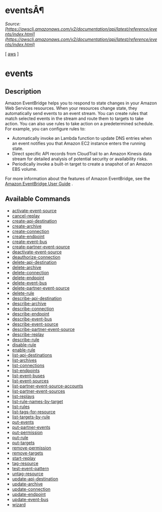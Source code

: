 # eventsÂ¶

*Source: [https://awscli.amazonaws.com/v2/documentation/api/latest/reference/events/index.html](https://awscli.amazonaws.com/v2/documentation/api/latest/reference/events/index.html)*

[ [aws](https://awscli.amazonaws.com/v2/documentation/api/latest/reference/index.html#cli-aws) ]

# events

## Description

Amazon EventBridge helps you to respond to state changes in your Amazon Web Services resources. When your resources change state, they automatically send events to an event stream. You can create rules that match selected events in the stream and route them to targets to take action. You can also use rules to take action on a predetermined schedule. For example, you can configure rules to:

- Automatically invoke an Lambda function to update DNS entries when an event notifies you that Amazon EC2 instance enters the running state.
- Direct specific API records from CloudTrail to an Amazon Kinesis data stream for detailed analysis of potential security or availability risks.
- Periodically invoke a built-in target to create a snapshot of an Amazon EBS volume.

For more information about the features of Amazon EventBridge, see the [Amazon EventBridge User Guide](https://docs.aws.amazon.com/eventbridge/latest/userguide) .

## Available Commands

- [activate-event-source](https://awscli.amazonaws.com/v2/documentation/api/latest/reference/events/activate-event-source.html)
- [cancel-replay](https://awscli.amazonaws.com/v2/documentation/api/latest/reference/events/cancel-replay.html)
- [create-api-destination](https://awscli.amazonaws.com/v2/documentation/api/latest/reference/events/create-api-destination.html)
- [create-archive](https://awscli.amazonaws.com/v2/documentation/api/latest/reference/events/create-archive.html)
- [create-connection](https://awscli.amazonaws.com/v2/documentation/api/latest/reference/events/create-connection.html)
- [create-endpoint](https://awscli.amazonaws.com/v2/documentation/api/latest/reference/events/create-endpoint.html)
- [create-event-bus](https://awscli.amazonaws.com/v2/documentation/api/latest/reference/events/create-event-bus.html)
- [create-partner-event-source](https://awscli.amazonaws.com/v2/documentation/api/latest/reference/events/create-partner-event-source.html)
- [deactivate-event-source](https://awscli.amazonaws.com/v2/documentation/api/latest/reference/events/deactivate-event-source.html)
- [deauthorize-connection](https://awscli.amazonaws.com/v2/documentation/api/latest/reference/events/deauthorize-connection.html)
- [delete-api-destination](https://awscli.amazonaws.com/v2/documentation/api/latest/reference/events/delete-api-destination.html)
- [delete-archive](https://awscli.amazonaws.com/v2/documentation/api/latest/reference/events/delete-archive.html)
- [delete-connection](https://awscli.amazonaws.com/v2/documentation/api/latest/reference/events/delete-connection.html)
- [delete-endpoint](https://awscli.amazonaws.com/v2/documentation/api/latest/reference/events/delete-endpoint.html)
- [delete-event-bus](https://awscli.amazonaws.com/v2/documentation/api/latest/reference/events/delete-event-bus.html)
- [delete-partner-event-source](https://awscli.amazonaws.com/v2/documentation/api/latest/reference/events/delete-partner-event-source.html)
- [delete-rule](https://awscli.amazonaws.com/v2/documentation/api/latest/reference/events/delete-rule.html)
- [describe-api-destination](https://awscli.amazonaws.com/v2/documentation/api/latest/reference/events/describe-api-destination.html)
- [describe-archive](https://awscli.amazonaws.com/v2/documentation/api/latest/reference/events/describe-archive.html)
- [describe-connection](https://awscli.amazonaws.com/v2/documentation/api/latest/reference/events/describe-connection.html)
- [describe-endpoint](https://awscli.amazonaws.com/v2/documentation/api/latest/reference/events/describe-endpoint.html)
- [describe-event-bus](https://awscli.amazonaws.com/v2/documentation/api/latest/reference/events/describe-event-bus.html)
- [describe-event-source](https://awscli.amazonaws.com/v2/documentation/api/latest/reference/events/describe-event-source.html)
- [describe-partner-event-source](https://awscli.amazonaws.com/v2/documentation/api/latest/reference/events/describe-partner-event-source.html)
- [describe-replay](https://awscli.amazonaws.com/v2/documentation/api/latest/reference/events/describe-replay.html)
- [describe-rule](https://awscli.amazonaws.com/v2/documentation/api/latest/reference/events/describe-rule.html)
- [disable-rule](https://awscli.amazonaws.com/v2/documentation/api/latest/reference/events/disable-rule.html)
- [enable-rule](https://awscli.amazonaws.com/v2/documentation/api/latest/reference/events/enable-rule.html)
- [list-api-destinations](https://awscli.amazonaws.com/v2/documentation/api/latest/reference/events/list-api-destinations.html)
- [list-archives](https://awscli.amazonaws.com/v2/documentation/api/latest/reference/events/list-archives.html)
- [list-connections](https://awscli.amazonaws.com/v2/documentation/api/latest/reference/events/list-connections.html)
- [list-endpoints](https://awscli.amazonaws.com/v2/documentation/api/latest/reference/events/list-endpoints.html)
- [list-event-buses](https://awscli.amazonaws.com/v2/documentation/api/latest/reference/events/list-event-buses.html)
- [list-event-sources](https://awscli.amazonaws.com/v2/documentation/api/latest/reference/events/list-event-sources.html)
- [list-partner-event-source-accounts](https://awscli.amazonaws.com/v2/documentation/api/latest/reference/events/list-partner-event-source-accounts.html)
- [list-partner-event-sources](https://awscli.amazonaws.com/v2/documentation/api/latest/reference/events/list-partner-event-sources.html)
- [list-replays](https://awscli.amazonaws.com/v2/documentation/api/latest/reference/events/list-replays.html)
- [list-rule-names-by-target](https://awscli.amazonaws.com/v2/documentation/api/latest/reference/events/list-rule-names-by-target.html)
- [list-rules](https://awscli.amazonaws.com/v2/documentation/api/latest/reference/events/list-rules.html)
- [list-tags-for-resource](https://awscli.amazonaws.com/v2/documentation/api/latest/reference/events/list-tags-for-resource.html)
- [list-targets-by-rule](https://awscli.amazonaws.com/v2/documentation/api/latest/reference/events/list-targets-by-rule.html)
- [put-events](https://awscli.amazonaws.com/v2/documentation/api/latest/reference/events/put-events.html)
- [put-partner-events](https://awscli.amazonaws.com/v2/documentation/api/latest/reference/events/put-partner-events.html)
- [put-permission](https://awscli.amazonaws.com/v2/documentation/api/latest/reference/events/put-permission.html)
- [put-rule](https://awscli.amazonaws.com/v2/documentation/api/latest/reference/events/put-rule.html)
- [put-targets](https://awscli.amazonaws.com/v2/documentation/api/latest/reference/events/put-targets.html)
- [remove-permission](https://awscli.amazonaws.com/v2/documentation/api/latest/reference/events/remove-permission.html)
- [remove-targets](https://awscli.amazonaws.com/v2/documentation/api/latest/reference/events/remove-targets.html)
- [start-replay](https://awscli.amazonaws.com/v2/documentation/api/latest/reference/events/start-replay.html)
- [tag-resource](https://awscli.amazonaws.com/v2/documentation/api/latest/reference/events/tag-resource.html)
- [test-event-pattern](https://awscli.amazonaws.com/v2/documentation/api/latest/reference/events/test-event-pattern.html)
- [untag-resource](https://awscli.amazonaws.com/v2/documentation/api/latest/reference/events/untag-resource.html)
- [update-api-destination](https://awscli.amazonaws.com/v2/documentation/api/latest/reference/events/update-api-destination.html)
- [update-archive](https://awscli.amazonaws.com/v2/documentation/api/latest/reference/events/update-archive.html)
- [update-connection](https://awscli.amazonaws.com/v2/documentation/api/latest/reference/events/update-connection.html)
- [update-endpoint](https://awscli.amazonaws.com/v2/documentation/api/latest/reference/events/update-endpoint.html)
- [update-event-bus](https://awscli.amazonaws.com/v2/documentation/api/latest/reference/events/update-event-bus.html)
- [wizard](https://awscli.amazonaws.com/v2/documentation/api/latest/reference/events/wizard/index.html)
